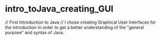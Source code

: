 # intro_toJava_creating_GUI

// First Introduction to Java 
// I chose creating Graphical User Interfaces for the introduction in order to get a better understanding of the "general purpose" and syntax of Java.
